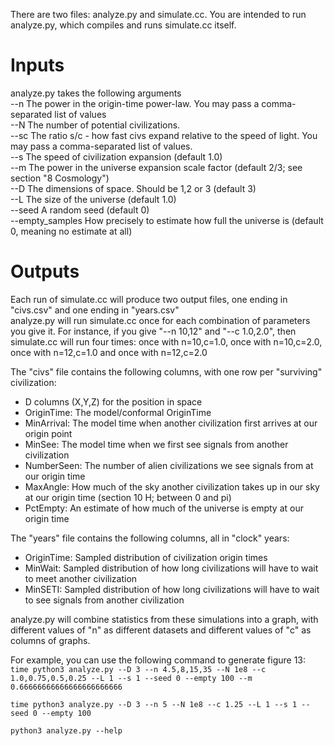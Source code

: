 There are two files: analyze.py and simulate.cc. You are intended to run analyze.py, which compiles and runs simulate.cc itself.

# Inputs
analyze.py takes the following arguments<br>
--n The power in the origin-time power-law. You may pass a comma-separated list of values<br>
--N The number of potential civilizations.<br>
--sc The ratio s/c - how fast civs expand relative to the speed of light. You may pass a comma-separated list of values.<br>
--s The speed of civilization expansion (default 1.0)<br>
--m The power in the universe expansion scale factor (default 2/3; see section "8 Cosmology")<br>
--D The dimensions of space. Should be 1,2 or 3 (default 3)<br>
--L The size of the universe (default 1.0)<br>
--seed A random seed (default 0)<br>
--empty_samples How precisely to estimate how full the universe is (default 0, meaning no estimate at all)<br>

# Outputs
Each run of simulate.cc will produce two output files, one ending in "civs.csv" and one ending in "years.csv"<br>
analyze.py will run simulate.cc once for each combination of parameters you give it. For instance, if you give "--n 10,12" and "--c 1.0,2.0",
then simulate.cc will run four times: once with n=10,c=1.0, once with n=10,c=2.0, once with n=12,c=1.0 and once with n=12,c=2.0

The "civs" file contains the following columns, with one row per "surviving" civilization:<br>
- D columns (X,Y,Z) for the position in space<br>
- OriginTime: The model/conformal OriginTime<br>
- MinArrival: The model time when another civilization first arrives at our origin point<br>
- MinSee: The model time when we first see signals from another civilization<br>
- NumberSeen: The number of alien civilizations we see signals from at our origin time<br>
- MaxAngle: How much of the sky another civilization takes up in our sky at our origin time (section 10 H; between 0 and pi)<br>
- PctEmpty: An estimate of how much of the universe is empty at our origin time<br>

The "years" file contains the following columns, all in "clock" years:<br>
- OriginTime: Sampled distribution of civilization origin times<br>
- MinWait: Sampled distribution of how long civilizations will have to wait to meet another civilization<br>
- MinSETI: Sampled distribution of how long civilizations will have to wait to see signals from another civilization<br>

analyze.py will combine statistics from these simulations into a graph, with different values of "n" as different datasets and different values of "c" as columns of graphs.

For example, you can use the following command to generate figure 13:
`
time python3 analyze.py --D 3 --n 4.5,8,15,35 --N 1e8 --c 1.0,0.75,0.5,0.25 --L 1 --s 1 --seed 0 --empty 100 --m 0.66666666666666666666666
`

`time python3 analyze.py --D 3 --n 5 --N 1e8 --c 1.25 --L 1 --s 1 --seed 0 --empty 100`

`python3 analyze.py --help`
